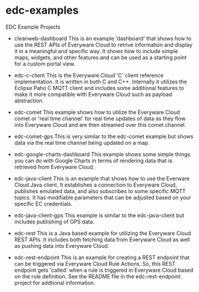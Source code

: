 edc-examples
============

EDC Example Projects

* cleanweb-dashboard
  This is an example 'dashboard' that shows how to use the REST APIs of Everyware Cloud to retrive information and
display it in a meaningful and specific way.  It shows how to include simple maps, widgets, and other features and
can be used as a starting point for a custom portal view.

* edc-c-client
  This is the Everyware Cloud 'C' client reference implementation.  It is written in both C and C++.  Internally it
utilizes the Eclipse Paho C MQTT client and includes some additional features to make it more compatible with
Everyware Cloud such as payload abstraction.

* edc-comet
  This example shows how to utilize the Everyware Cloud comet or 'real time channel' for real time updates of data
as they flow into Everyware Cloud and are then streamed over this comet channel.

* edc-comet-gps
  This is very similar to the edc-comet example but shows data via the real time channel being updated on a map.

* edc-google-charts-dashboard
  This example shows some simple things you can do with Google Charts in terms of rendering data that is retrieved
from Everyware Cloud.

* edc-java-client
  This is an example that shows how to use the Everware Cloud Java client.  It establishes a connection to
Everyware Cloud, publishes emulated data, and also subscribes to some specific MQTT topics.  It has modifiable
parameters that can be adjusted based on your specific EC credentials.

* edc-java-client-gps
  This example is similar to the edc-java-client but includes publishing of GPS data.

* edc-rest
  This is a Java based example for utilizing the Everyware Cloud REST APIs.  It includes both fetching data from
Everyware Cloud as well as pushing data into Everyware Cloud.

* edc-rest-endpoint
  This is an example for creating a REST endpoint that can be triggered via Everyware Cloud Rule Actions.  So, this
REST endpoint gets 'called' when a rule is triggered in Everyware Cloud based on the rule definition.  See the README
file in the edc-rest-endpoint project for addtional information.

